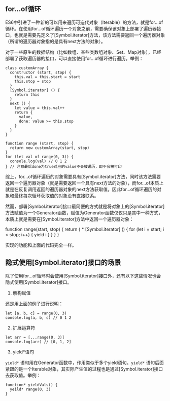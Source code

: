 ## for...of循环

ES6中引进了一种新的可以用来遍历可迭代对象（Iterable）的方法，就是for...of循环。在使用for...of循环遍历一个对象之前，需要确保该对象上部署了遍历器接口，也就是需要先定义了[Symbol.iterator]方法，该方法需要返回一个遍历器对象（所谓的遍历器对象指的是具有next方法的对象）。

对于一些原生的数据结构（比如数组、某些类数组对象、Set、Map对象），已经部署了获取遍历器的接口，可以直接使用for...of循环进行遍历。举例：

```
class customArray {
  constructor (start, stop) {
    this.val = this.start = start
    this.stop = stop
  }
  [Symbol.iterator] () {
    return this
  }
  next () {
    let value = this.val++
    return {
      value,
      done: value >= this.stop
    }
  }
}

function range (start, stop) {
  return new customArray(start, stop)
}
for (let val of range(0, 3)) {
  console.log(val) // 0 1 2
} // 注意最后done为true对应的value不会被遍历，即不会被打印
```

综上，for...of循环遍历的对象需要具有[Symbol.iterator]方法，同时该方法需要返回一个遍历器对象（就是需要返回一个具有next方法的对象），而for...of本质上就是在反复调用返回的遍历器对象的next方法获取值。因此for...of循环遍历的对象和最终每次循环获取值的对象没有直接联系。

然而，部署[Symbol.iterator]接口最简便的方式就是将对象上的[Symbol.iterator]方法赋值为一个Generator函数，赋值为Generator函数仅仅只是其中一种方式，本质上就是需要在[Symbol.iterator]方法中返回一个遍历器对象：

function range(start, stop) {
  return {
    * [Symbol.iterator] () {
      for (let i = start; i < stop; i++) {
        yield i
      }
    }
  }
}

实现的功能和上面的代码完全一样。

## 隐式使用[Symbol.iterator]接口的场景

除了使用for...of循环时会使用[Symbol.iterator]接口外，还有以下这些情况也会隐式使用[Symbol.iterator]接口。

1. 解构赋值

还是用上面的例子进行说明：

```
let [a, b, c] = range(0, 3)
console.log(a, b, c) // 0 1 2
```
2. 扩展运算符

```
let arr = [...range(0, 3)]
console.log(arr) // [0, 1, 2]
```
3. yield*语句

`yield*` 语句用在Generator函数中，作用类似于多个yield语句。`yield*` 语句后面紧跟的是一个Iterable对象，其实际产生值的过程也是通过[Symbol.iterator]接口去获取值。举例：

```
function* yieldVals() {
  yeild* range(0, 3)
}
```



